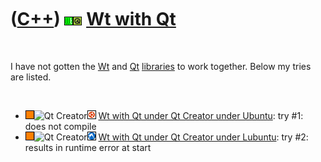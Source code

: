 



 

 

 

 

 

([C++](Cpp.md)) ![Wt](PicWt.png)![Qt](PicQt.png) [Wt with Qt](CppWtWithQt.md)
===============================================================================

 

I have not gotten the [Wt](CppWt.md) and [Qt](CppQt.md)
[libraries](CppLibrary.md) to work together. Below my tries are listed.

 

-   ![?FAIL](PicOrange.png)![Qt
    Creator](PicQtCreator.png)![Ubuntu](PicUbuntu.png) [Wt with Qt under
    Qt Creator under Ubuntu](CppWtWithQtQtCreatorUbuntu.md): try \#1:
    does not compile
-   ![?FAIL](PicOrange.png)![Qt
    Creator](PicQtCreator.png)![Lubuntu](PicLubuntu.png) [Wt with Qt
    under Qt Creator under Lubuntu](CppWtWithQtQtCreatorLubuntu.md):
    try \#2: results in runtime error at start

 

 

 

 

 





 




